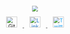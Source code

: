 <p align="center">
  <img src="https://capsule-render.vercel.app/api?type=soft&height=298&color=gradient&text=Hi%20There👋&reversal=false&textBg=false&fontSize=81&animation=twinkling&desc=This%20is%20Omar%20Emad&fontColor=ffffff&descSize=22"/>
</p>
<p align="center">
  <a href="https://github.com/om3x4" target="_blank">
    <img src="https://cdn.jsdelivr.net/npm/simple-icons@v9/icons/github.svg" alt="GitHub" width="30" style="margin: 0 15px; color: #181717;">
  </a>
  <a href="https://linkedin.com/in/yourprofile" target="_blank">
    <img src="https://cdn.jsdelivr.net/npm/simple-icons@v9/icons/linkedin.svg" alt="LinkedIn" width="30" style="margin: 0 15px; color: #0A66C2;">
  </a>
  <a href="https://twitter.com/yourprofile" target="_blank">
    <img src="https://cdn.jsdelivr.net/npm/simple-icons@v9/icons/twitter.svg" alt="Twitter" width="30" style="margin: 0 15px; color: #1DA1F2;">
  </a>
</p>

